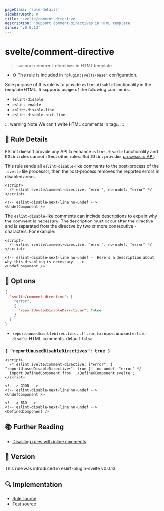 ```yaml
---
pageClass: 'rule-details'
sidebarDepth: 0
title: 'svelte/comment-directive'
description: 'support comment-directives in HTML template'
since: 'v0.0.13'
---
```


# svelte/comment-directive

> support comment-directives in HTML template

- :gear: This rule is included in `"plugin:svelte/base"` configuration.

Sole purpose of this rule is to provide `eslint-disable` functionality in the template HTML.
It supports usage of the following comments:

- `eslint-disable`
- `eslint-enable`
- `eslint-disable-line`
- `eslint-disable-next-line`

::: warning Note
We can't write HTML comments in tags.
:::

## :book: Rule Details

ESLint doesn't provide any API to enhance `eslint-disable` functionality and ESLint rules cannot affect other rules. But ESLint provides [processors API](https://eslint.org/docs/developer-guide/working-with-plugins#processors-in-plugins).

This rule sends all `eslint-disable`-like comments to the post-process of the `.svelte` file processor, then the post-process removes the reported errors in disabled areas.

<!--eslint-skip-->

```svelte
<script>
  /* eslint svelte/comment-directive: "error", no-undef: "error" */
</script>

<!-- eslint-disable-next-line no-undef -->
<UndefComponent />
```

The `eslint-disable`-like comments can include descriptions to explain why the comment is necessary. The description must occur after the directive and is separated from the directive by two or more consecutive `-` characters. For example:

<!--eslint-skip-->

```svelte
<script>
  /* eslint svelte/comment-directive: "error", no-undef: "error" */
</script>

<!-- eslint-disable-next-line no-undef -- Here's a description about why this disabling is necessary. -->
<UndefComponent />
```

## :wrench: Options

```json
{
  "svelte/comment-directive": [
    "error",
    {
      "reportUnusedDisableDirectives": false
    }
  ]
}
```

- `reportUnusedDisableDirectives` ... If `true`, to report unused `eslint-disable` HTML comments. default `false`

### `{ "reportUnusedDisableDirectives": true }`

<!--eslint-skip-->

```svelte
<script>
  /* eslint svelte/comment-directive: ["error", { "reportUnusedDisableDirectives": true }], no-undef: "error" */
  import DefinedComponent from './DefinedComponent.svelte';
</script>

<!-- ✓ GOOD -->
<!-- eslint-disable-next-line no-undef -->
<UndefComponent />

<!-- ✗ BAD -->
<!-- eslint-disable-next-line no-undef -->
<DefinedComponent />
```

## :books: Further Reading

- [Disabling rules with inline comments]

[disabling rules with inline comments]: https://eslint.org/docs/user-guide/configuring#disabling-rules-with-inline-comments

## :rocket: Version

This rule was introduced in eslint-plugin-svelte v0.0.13

## :mag: Implementation

- [Rule source](https://github.com/sveltejs/eslint-plugin-svelte/blob/main/packages/eslint-plugin-svelte/src/rules/comment-directive.ts)
- [Test source](https://github.com/sveltejs/eslint-plugin-svelte/blob/main/packages/eslint-plugin-svelte/tests/src/rules/comment-directive.ts)

